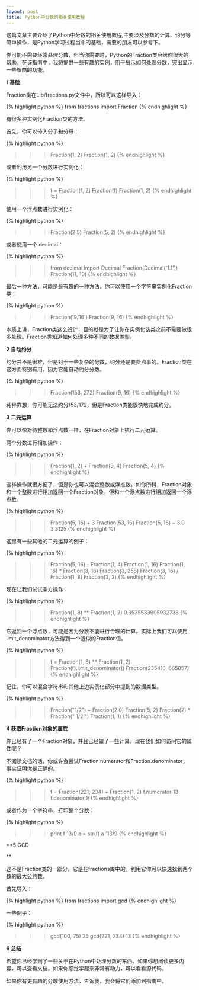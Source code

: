 ```yaml
---
layout: post
title: Python中分数的相关使用教程
---
```

这篇文章主要介绍了Python中分数的相关使用教程,主要涉及分数的计算、约分等简单操作，是Python学习过程当中的基础，需要的朋友可以参考下。

你可能不需要经常处理分数，但当你需要时，Python的Fraction类会给你很大的帮助。在该指南中，我将提供一些有趣的实例，用于展示如何处理分数，突出显示一些很酷的功能。

**1 基础**

Fraction类在Lib/fractions.py文件中，所以可以这样导入：


{% highlight python %}
from fractions import Fraction
{% endhighlight %}


有很多种实例化Fraction类的方法。

首先，你可以传入分子和分母：

{% highlight python %}
>>> Fraction(1, 2)
Fraction(1, 2)
{% endhighlight %}

或者利用另一个分数进行实例化：

{% highlight python %}
>>> f = Fraction(1, 2)
>>> Fraction(f)
Fraction(1, 2)
{% endhighlight %}

使用一个浮点数进行实例化：

{% highlight python %}
>>> Fraction(2.5)
Fraction(5, 2)
{% endhighlight %}

或者使用一个 decimal：

{% highlight python %}
>>> from decimal import Decimal
>>> Fraction(Decimal('1.1'))
Fraction(11, 10)
{% endhighlight %}

最后一种方法，可能是最有趣的一种方法，你可以使用一个字符串实例化Fraction类：

{% highlight python %}
>>> Fraction('9/16')
Fraction(9, 16)
{% endhighlight %}

本质上讲，Fraction类这么设计，目的就是为了让你在实例化该类之前不需要做很多处理。Fraction类知道如何处理多种不同的数据类型。

**2 自动约分**

约分并不是很难，但是对于一些复杂的分数，约分还是要费点事的。Fraction类在这方面特别有用，因为它能自动约分分数。

{% highlight python %}
>>> Fraction(153, 272)
Fraction(9, 16)
{% endhighlight %}

纯粹靠想，你可能无法约分153/172，但是Fraction类能很快地完成约分。

**3 二元运算**

你可以像对待整数和浮点数一样，在Fraction对象上执行二元运算。

两个分数进行相加操作：

{% highlight python %}
>>> Fraction(1, 2) + Fraction(3, 4)
Fraction(5, 4)
{% endhighlight %}

这样操作就很方便了，但是你也可以混合整数或浮点数。如你所料，Fraction对象和一个整数进行相加返回一个Fraction对象，但和一个浮点数进行相加返回一个浮点数。

{% highlight python %}
>>> Fraction(5, 16) + 3
Fraction(53, 16)
>>> Fraction(5, 16) + 3.0
3.3125
{% endhighlight %}

这里有一些其他的二元运算的例子：

{% highlight python %}
>>> Fraction(5, 16) - Fraction(1, 4)
Fraction(1, 16)
>>> Fraction(1, 16) * Fraction(3, 16)
Fraction(3, 256)
>>> Fraction(3, 16) / Fraction(1, 8)
Fraction(3, 2)
{% endhighlight %}

现在让我们试试乘方操作：

{% highlight python %}
>>> Fraction(1, 8) ** Fraction(1, 2)
0.3535533905932738
{% endhighlight %}

它返回一个浮点数，可能是因为分数不能进行合理的计算。实际上我们可以使用limit_denominator方法得到一个近似的Fraction值。

{% highlight python %}
>>> f = Fraction(1, 8) ** Fraction(1, 2)
>>> Fraction(f).limit_denominator()
Fraction(235416, 665857)
{% endhighlight %}

记住，你可以混合字符串和其他上边实例化部分中提到的数据类型。

{% highlight python %}
>>> Fraction("1/2") + Fraction(2.0)
Fraction(5, 2)
>>> Fraction(2) * Fraction("  1/2  ")
Fraction(1, 1)
{% endhighlight %}

**4 获取Fraction对象的属性**

你已经有了一个Fraction对象，并且已经做了一些计算，现在我们如何访问它的属性呢？

不阅读文档的话，你或许会尝试Fraction.numerator和Fraction.denominator，事实证明你是正确的。

{% highlight python %}
>>> f = Fraction(221, 234) + Fraction(1, 2)
>>> f.numerator
13
>>> f.denominator
9
{% endhighlight %}

或者作为一个字符串，打印整个分数：

{% highlight python %}
>>> print f
13/9
>>> a = str(f)
>>> a
'13/9
{% endhighlight %}

**5 GCD

**

这不是Fraction类的一部分，它是在fractions库中的。利用它你可以快速找到两个数的最大公约数。

</div>

首先导入：

{% highlight python %}
from fractions import gcd
{% endhighlight %}

一些例子：

{% highlight python %}
>>> gcd(100, 75)
25
>>> gcd(221, 234)
13
{% endhighlight %}

**6 总结**

希望你已经学到了一些关于在Python中处理分数的东西。如果你想阅读更多内容，可以查看文档。如果你感觉学起来非常有动力，可以看看源代码。

如果你有更有趣的分数使用方法，告诉我，我会将它们添加到指南中。
